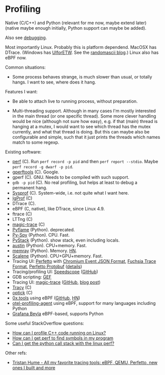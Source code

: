 # Profiling

Native (C/C++) and Python
(relevant for me now, maybe extend later)
(native maybe enough initially, Python support can maybe be added).

Also see [debugging](debugging.md).

Most importantly Linux.
Probably this is platform dependend.
MacOSX has DTrace.
(Windows has [UIforETW](https://github.com/google/UIforETW/). See the [randomascii blog](https://randomascii.wordpress.com/).)
Linux also has eBPF now.

Common situations:

* Some process behaves strange, is much slower than usual,
    or totally hangs.
    I want to see, where does it hang.

Features I want:

* Be able to attach live to running process,
    without preparation.

* Multi-threading support.
    Although in many cases I'm mostly interested in the main thread
    (or one specific thread).
    Some more clever handling would be nice (although not sure how easy),
    e.g. if that (main) thread is hanging at a mutex,
    I would want to see which thread has the mutex currently,
    and what that thread is doing.
    But this can maybe also be configurable and simple,
    such that it just prints the threads which names match to some regexp.

Existing software:

* [perf](https://en.wikipedia.org/wiki/Perf_(Linux)) (C).
    Run `perf record -p pid` and then `perf report --stdio`.
    Maybe `perf record -g dwarf -p pid`.
* [gperftools](https://github.com/gperftools/gperftools) (C).
    Google.
* gperf (C). GNU. Needs to be compiled with such support.
* `gdb -p pid` (C). No real profiling, but helps at least to debug a permanent hang.
* [Sysprof](http://www.sysprof.com/) (C).
    System-wide, i.e. not quite what I want here.
* [IgProf](https://igprof.org/) (C)
* DTrace (C).
* eBPF (C, native), like DTrace, since Linux 4.9.
* ftrace (C)
* LTTng (C)
* [magic-trace](https://github.com/janestreet/magic-trace) (C)
* [Pyflame](https://github.com/uber/pyflame) (Python). deprecated.
* [Py-Spy](https://github.com/benfred/py-spy) (Python). CPU. Fast.
* [PyStack](https://bloomberg.github.io/pystack/) (Python). show stack, even including locals.
* [austin](https://github.com/P403n1x87/austin) (Python). CPU+memory. Fast.
* [memray](https://github.com/bloomberg/memray) (Python). Memory.
  [HN](https://news.ycombinator.com/item?id=31102089).
* [Scalene](https://github.com/plasma-umass/scalene) (Python). CPU+GPU+memory. Fast.
* Tracing UI: [Perfetto](https://ui.perfetto.dev/) with [Chromium Event JSON Format](https://docs.google.com/document/d/1CvAClvFfyA5R-PhYUmn5OOQtYMH4h6I0nSsKchNAySU/preview), [Fuchsia Trace Format](https://fuchsia.dev/fuchsia-src/reference/tracing/trace-format), [Perfetto Protobuf](https://github.com/google/perfetto/blob/master/protos/perfetto/trace/perfetto_trace.proto) ([details](https://thume.ca/2023/12/02/tracing-methods/))
* Tracing/profiling UI: [Speedscope](https://www.speedscope.app/) ([GitHub](https://github.com/jlfwong/speedscope))
* GDB scripting: [GEF](https://github.com/hugsy/gef)
* Tracing UI: [magic-trace](https://magic-trace.org/) ([GitHub](https://github.com/janestreet/magic-trace), [blog post](https://blog.janestreet.com/magic-trace/))
* [Tracy](https://github.com/wolfpld/tracy) (C)
* [optick](https://github.com/bombomby/optick) (C)
* [0x.tools](https://0x.tools/) using eBPF ([GitHub](https://github.com/tanelpoder/0xtools), [HN](https://news.ycombinator.com/item?id=40869877))
* [otel-profiling-agent](https://github.com/elastic/otel-profiling-agent) using eBPF, support for many languages including Python
* [Grafana Beyla](https://grafana.com/oss/beyla-ebpf/) eBPF-based, supports Python

Some useful StackOverflow questions:

* [How can I profile C++ code running on Linux?](https://stackoverflow.com/questions/375913/how-can-i-profile-c)
* [How can I get perf to find symbols in my program](https://stackoverflow.com/questions/10933408/how-can-i-get-perf-to-find-symbols-in-my-program)
* [Can I get the python call stack with the linux perf?](https://stackoverflow.com/questions/26902991/can-i-get-the-python-call-stack-with-the-linux-perf)

Other refs:

* [Tristan Hume - All my favorite tracing tools: eBPF, QEMU, Perfetto, new ones I built and more](https://thume.ca/2023/12/02/tracing-methods/)
